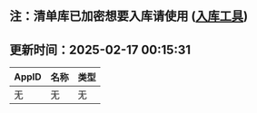 ## 注：清单库已加密想要入库请使用 ([入库工具](https://github.com/BlankTMing/ManifestAutoUpdate/releases))

## 更新时间：2025-02-17 00:15:31
| AppID | 名称 | 类型  |
| :-------------------- | :----------------------------- | :----------- |
| 无 | 无 | 无 |
